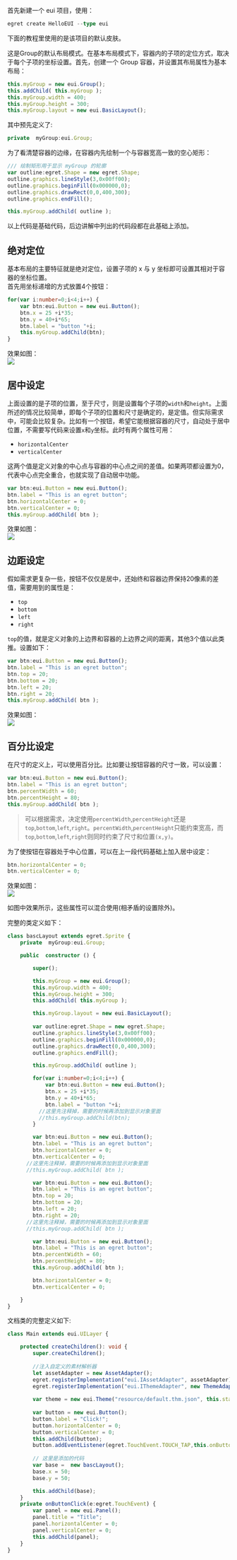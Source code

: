 首先新建一个 eui 项目，使用：

~~~ typescript
egret create HelloEUI --type eui
~~~

下面的教程里使用的是该项目的默认皮肤。

这是Group的默认布局模式。在基本布局模式下，容器内的子项的定位方式，取决于每个子项的坐标设置。首先，创建一个 Group 容器，并设置其布局属性为基本布局：    
~~~ typescript TypeScript
this.myGroup = new eui.Group();
this.addChild( this.myGroup );
this.myGroup.width = 400;
this.myGroup.height = 300;
this.myGroup.layout = new eui.BasicLayout();
~~~ 
其中预先定义了:
~~~ typescript
private  myGroup:eui.Group;
~~~ 
为了看清楚容器的边缘，在容器内先绘制一个与容器宽高一致的空心矩形：   
~~~ typescript
/// 绘制矩形用于显示 myGroup 的轮廓
var outline:egret.Shape = new egret.Shape;
outline.graphics.lineStyle(3,0x00ff00);
outline.graphics.beginFill(0x000000,0);
outline.graphics.drawRect(0,0,400,300);
outline.graphics.endFill();

this.myGroup.addChild( outline );
~~~ 
以上代码是基础代码，后边讲解中列出的代码段都在此基础上添加。   

## 绝对定位
基本布局的主要特征就是绝对定位，设置子项的 x 与 y 坐标即可设置其相对于容器的坐标位置。   
首先用坐标递增的方式放置4个按钮：     
~~~ typescript 
for(var i:number=0;i<4;i++) {
    var btn:eui.Button = new eui.Button();
    btn.x = 25 +i*35;
    btn.y = 40+i*65;
    btn.label = "button "+i;
    this.myGroup.addChild(btn);
}
~~~      
效果如图：    
![](56012da601bca.png)     

## 居中设定
上面设置的是子项的位置，至于尺寸，则是设置每个子项的`width`和`height`。上面所述的情况比较简单，即每个子项的位置和尺寸是确定的，是定值。但实际需求中，可能会比较复杂。比如有一个按钮，希望它能根据容器的尺寸，自动处于居中位置，不需要写代码来设置`x`和`y`坐标。此时有两个属性可用：     
- `horizontalCenter`     
- `verticalCenter`       

这两个值是定义对象的中心点与容器的中心点之间的差值。如果两项都设置为0，代表中心点完全重合，也就实现了自动居中功能。   
~~~ typescript TypeScript
var btn:eui.Button = new eui.Button();
btn.label = "This is an egret button";
btn.horizontalCenter = 0;
btn.verticalCenter = 0;
this.myGroup.addChild( btn );
~~~        
效果如图：    
![](56012dab90171.png)     

## 边距设定
假如需求更复杂一些，按钮不仅仅是居中，还始终和容器边界保持20像素的差值，需要用到的属性是：     
- `top`
- `bottom`
- `left`
- `right`

`top`的值，就是定义对象的上边界和容器的上边界之间的距离，其他3个值以此类推。设置如下：    
~~~ typescript
var btn:eui.Button = new eui.Button();
btn.label = "This is an egret button";
btn.top = 20;
btn.bottom = 20;
btn.left = 20;
btn.right = 20;
this.myGroup.addChild( btn );
~~~               
效果如图：    
![](56012db066087.png)   

## 百分比设定
在尺寸的定义上，可以使用百分比。比如要让按钮容器的尺寸一致，可以设置：    
~~~ typescript 
var btn:eui.Button = new eui.Button();
btn.label = "This is an egret button";
btn.percentWidth = 60;
btn.percentHeight = 80;
this.myGroup.addChild( btn );
~~~         
> 可以根据需求，决定使用`percentWidth`,`percentHeight`还是`top`,`bottom`,`left`,`right`。`percentWidth`,`percentHeight`只能约束宽高，而`top`,`bottom`,`left`,`right`则同时约束了尺寸和位置`(x,y)`。     

为了使按钮在容器处于中心位置，可以在上一段代码基础上加入居中设定：   
~~~ typescript 
btn.horizontalCenter = 0;
btn.verticalCenter = 0;
~~~               
效果如图：    
![](56012db56771e.png)     

如图中效果所示，这些属性可以混合使用(相矛盾的设置除外)。   

完整的类定义如下：

~~~ typescript
class bascLayout extends egret.Sprite {
    private  myGroup:eui.Group;

    public  constructor () {

        super();

        this.myGroup = new eui.Group();
        this.myGroup.width = 400;
        this.myGroup.height = 300;
        this.addChild( this.myGroup );

        this.myGroup.layout = new eui.BasicLayout();
        
        var outline:egret.Shape = new egret.Shape;
        outline.graphics.lineStyle(3,0x00ff00);
        outline.graphics.beginFill(0x000000,0);
        outline.graphics.drawRect(0,0,400,300);
        outline.graphics.endFill();

        this.myGroup.addChild( outline );

        for(var i:number=0;i<4;i++) {
            var btn:eui.Button = new eui.Button();
            btn.x = 25 +i*35;
            btn.y = 40+i*65;
            btn.label = "button "+i;
          //这里先注释掉，需要的时候再添加到显示对象里面     
          //this.myGroup.addChild(btn);
        }

        var btn:eui.Button = new eui.Button();
        btn.label = "This is an egret button";
        btn.horizontalCenter = 0;
        btn.verticalCenter = 0;
      //这里先注释掉，需要的时候再添加到显示对象里面 
      //this.myGroup.addChild( btn );

        var btn:eui.Button = new eui.Button();
        btn.label = "This is an egret button";
        btn.top = 20;
        btn.bottom = 20;
        btn.left = 20;
        btn.right = 20;
      //这里先注释掉，需要的时候再添加到显示对象里面 
      //this.myGroup.addChild( btn );

        var btn:eui.Button = new eui.Button();
        btn.label = "This is an egret button";
        btn.percentWidth = 60;
        btn.percentHeight = 80;
        this.myGroup.addChild( btn );

        btn.horizontalCenter = 0;
        btn.verticalCenter = 0;

    }
}
~~~ 

文档类的完整定义如下:

~~~ typescript
class Main extends eui.UILayer {

    protected createChildren(): void {
        super.createChildren();
        
        //注入自定义的素材解析器
        let assetAdapter = new AssetAdapter();
        egret.registerImplementation("eui.IAssetAdapter", assetAdapter);
        egret.registerImplementation("eui.IThemeAdapter", new ThemeAdapter());
        
        var theme = new eui.Theme("resource/default.thm.json", this.stage);
        
        var button = new eui.Button();
        button.label = "Click!";
        button.horizontalCenter = 0;
        button.verticalCenter = 0;
        this.addChild(button);
        button.addEventListener(egret.TouchEvent.TOUCH_TAP,this.onButtonClick,this);
        
        // 这里是添加的代码        
        var base =  new bascLayout();
        base.x = 50;
        base.y = 50;

        this.addChild(base);
    }   
    private onButtonClick(e:egret.TouchEvent) { 
        var panel = new eui.Panel();
        panel.title = "Title";
        panel.horizontalCenter = 0;
        panel.verticalCenter = 0;
        this.addChild(panel);
    }
}
~~~ 


